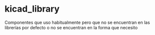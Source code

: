 # kicad_library
Componentes que uso habitualmente pero que no se encuentran en las librerías por defecto o no se encuentran en la forma que necesito
